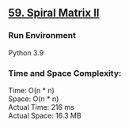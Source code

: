 ## [59. Spiral Matrix II](https://leetcode.com/problems/spiral-matrix-ii/)

### Run Environment
Python 3.9

### Time and Space Complexity:
Time: O(n * n)  
Space: O(n * n)  
Actual Time: 216 ms  
Actual Space: 16.3 MB
